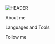 ![HEADER](https://github.com/NikitaPat1989/NikitaPat1989/blob/main/assets/Background%201.png)


About me

Languages and Tools

Follow me





